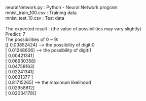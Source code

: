 neuralNetwork.py    : Python - Neural Network program<br/>
mnist_train_100.csv : Training data<br/>
mnist_test_10.csv   : Test data<br/>
<br/>
The expected result : (the value of possibilities may vary slightly)<br/>
Predict: 7<br/>
The possibilities of 0 ~ 9:<br/>
[[ 0.03852424]    --> the possibility of digit:0<br/>
[ 0.01248606]     --> the possibility of digit:1<br/>
[ 0.00421341]<br/>
[ 0.06930358]<br/>
[ 0.04758163]<br/>
[ 0.02241341]<br/>
[ 0.0031377 ]<br/>
[ 0.81715265]     --> the maximum likelihood<br/>
[ 0.02958812]<br/>
[ 0.02034178]]<br/>

